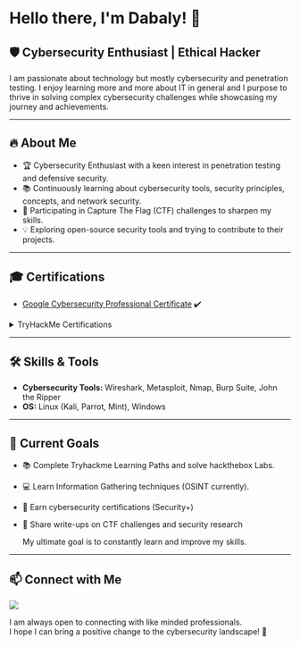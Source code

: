 # Hello there, I'm Dabaly! 👋

## 🛡️ Cybersecurity Enthusiast | Ethical Hacker

I am passionate about technology but mostly cybersecurity and penetration testing. I enjoy learning more and more about IT in general and I purpose to thrive in solving complex cybersecurity challenges while showcasing my journey and achievements.  


---

## 🔥 About Me
- 🏆 Cybersecurity Enthusiast with a keen interest in penetration testing and defensive security.
- 📚 Continuously learning about cybersecurity tools, security principles, concepts, and network security.
- 🎯 Participating in Capture The Flag (CTF) challenges to sharpen my skills.
- 💡 Exploring open-source security tools and trying to contribute to their projects.

---


## 🎓 Certifications
- [Google Cybersecurity Professional Certificate](https://github.com/dabaly/GCPC/blob/main/README.md) ✔️

<details>
  <summary>TryHackMe Certifications</summary>
  <p>Pre Security ✔️</p>
  <p>Cybersecurity 101 ✔️</p>
  <p>Junior Penetration Tester 🛠️</p>
  <p>Web App Hacking 🛠️</p>
</details>


---


## 🛠️ Skills & Tools
- **Cybersecurity Tools:** Wireshark, Metasploit, Nmap, Burp Suite, John the Ripper
- **OS:** Linux (Kali, Parrot, Mint), Windows

---

## 🎯 Current Goals
- 📚 Complete Tryhackme Learning Paths and solve hackthebox Labs.
- 💻 Learn Information Gathering techniques (OSINT currently).
- 🏅 Earn cybersecurity certifications (Security+)
- 📖 Share write-ups on CTF challenges and security research
  
  My ultimate goal is to constantly learn and improve my skills.

---

## 📫 Connect with Me
 <a href="https://linkedin.com/in/samueldabalyhailu/"><img src="https://img.shields.io/badge/-LinkedIn-0072b1?&style=for-the-badge&logo=linkedin&logoColor=white" /></a>

I am always open to connecting with like minded professionals.  
I hope I can bring a positive change to the cybersecurity landscape! 🚀


<!--
**dabaly/dabaly** is a ✨ _special_ ✨ repository because its `README.md` (this file) appears on your GitHub profile.

Here are some ideas to get you started:

- 🔭 I’m currently working on ...
- 🌱 I’m currently learning ...
- 👯 I’m looking to collaborate on ...
- 🤔 I’m looking for help with ...
- 💬 Ask me about ...
- 📫 How to reach me: ...
- 😄 Pronouns: ...
- ⚡ Fun fact: ...
-->
